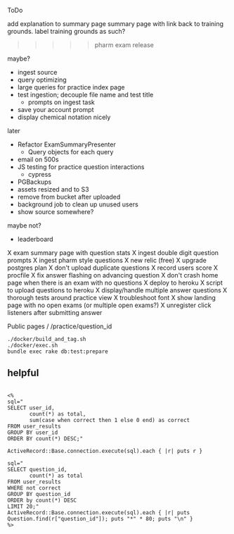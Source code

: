 ToDo

add explanation to summary page
summary page with link back to training grounds.
  label training grounds as such?

>>>>> pharm exam release

maybe?
* ingest source
* query optimizing
* large queries for practice index page
* test ingestion; decouple file name and test title
  * prompts on ingest task
* save your account prompt
* display chemical notation nicely

later
* Refactor ExamSummaryPresenter
  * Query objects for each query
* email on 500s
* JS testing for practice question interactions
  * cypress
* PGBackups
* assets resized and to S3
* remove from bucket after uploaded
* background job to clean up unused users
* show source somewhere?

maybe not?
* leaderboard

X exam summary page with question stats
X ingest double digit question prompts
X ingest pharm style questions
X new relic (free)
X upgrade postgres plan
X don't upload duplicate questions
X record users score
X procfile
X fix answer flashing on advancing question
X don't crash home page when there is an exam with no questions
X deploy to heroku
X script to upload questions to heroku
X display/handle multiple answer questions
X thorough tests around practice view
X troubleshoot font
X show landing page with no open exams (or multiple open exams?)
X unregister click listeners after submitting answer
 
Public pages
/
/practice/question_id

```
./docker/build_and_tag.sh
./docker/exec.sh
bundle exec rake db:test:prepare
```

## helpful
```

<%
sql="
SELECT user_id, 
       count(*) as total, 
       sum(case when correct then 1 else 0 end) as correct
FROM user_results
GROUP BY user_id
ORDER BY count(*) DESC;"

ActiveRecord::Base.connection.execute(sql).each { |r| puts r }

sql=" 
SELECT question_id,
       count(*) as total
FROM user_results
WHERE not correct
GROUP BY question_id
ORDER by count(*) DESC
LIMIT 20;" 
ActiveRecord::Base.connection.execute(sql).each { |r| puts Question.find(r["question_id"]); puts "*" * 80; puts "\n" }
%>
```
